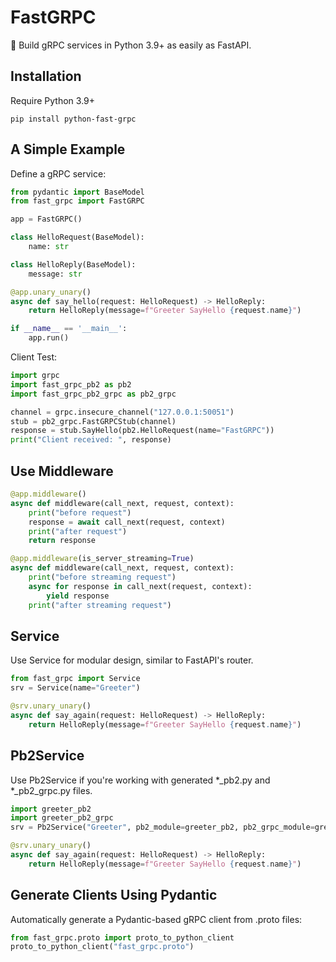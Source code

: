 # FastGRPC
🚀 Build gRPC services in Python 3.9+ as easily as FastAPI.

## Installation
Require Python 3.9+
```shell
pip install python-fast-grpc
```

## A Simple Example
Define a gRPC service:
```python
from pydantic import BaseModel
from fast_grpc import FastGRPC

app = FastGRPC()

class HelloRequest(BaseModel):
    name: str

class HelloReply(BaseModel):
    message: str

@app.unary_unary()
async def say_hello(request: HelloRequest) -> HelloReply:
    return HelloReply(message=f"Greeter SayHello {request.name}")

if __name__ == '__main__':
    app.run()
```
Client Test:
```python
import grpc
import fast_grpc_pb2 as pb2
import fast_grpc_pb2_grpc as pb2_grpc

channel = grpc.insecure_channel("127.0.0.1:50051")
stub = pb2_grpc.FastGRPCStub(channel)
response = stub.SayHello(pb2.HelloRequest(name="FastGRPC"))
print("Client received: ", response)
```
## Use Middleware
```python
@app.middleware()
async def middleware(call_next, request, context):
    print("before request")
    response = await call_next(request, context)
    print("after request")
    return response

@app.middleware(is_server_streaming=True)
async def middleware(call_next, request, context):
    print("before streaming request")
    async for response in call_next(request, context):
        yield response
    print("after streaming request")
```
## Service
Use Service for modular design, similar to FastAPI's router.
```python
from fast_grpc import Service
srv = Service(name="Greeter")

@srv.unary_unary()
async def say_again(request: HelloRequest) -> HelloReply:
    return HelloReply(message=f"Greeter SayHello {request.name}")
```
## Pb2Service
Use Pb2Service if you're working with generated *_pb2.py and *_pb2_grpc.py files.
```python
import greeter_pb2
import greeter_pb2_grpc
srv = Pb2Service("Greeter", pb2_module=greeter_pb2, pb2_grpc_module=greeter_pb2_grpc)

@srv.unary_unary()
async def say_again(request: HelloRequest) -> HelloReply:
    return HelloReply(message=f"Greeter SayHello {request.name}")
```
## Generate Clients Using Pydantic
Automatically generate a Pydantic-based gRPC client from .proto files:
```python
from fast_grpc.proto import proto_to_python_client
proto_to_python_client("fast_grpc.proto")
```
